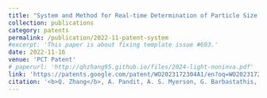 ```yaml
---
title: "System and Method for Real-time Determination of Particle Size Distributions in Dry Powders"
collection: publications
category: patents
permalink: /publication/2022-11-patent-system
#excerpt: 'This paper is about fixing template issue #693.'
date: 2022-11-16
venue: 'PCT Patent'
# paperurl: 'http://qhzhang95.github.io/files/2024-light-noninva.pdf'
link: 'https://patents.google.com/patent/WO2023172304A1/en?oq=WO2023172304A1'
citation: '<b>Q. Zhang</b>, A. Pandit, A. S. Myerson, G. Barbastathis, J. C. Gamekkanda, R. D. Braatz, Z. Guo. &quot;System and Method for Real-time Determination of Particle Size Distributions in Dry Powders.&quot; <i>PCT Patent</i>. WO2023172304A1, filed 16-Nov-2022.'
---
```

